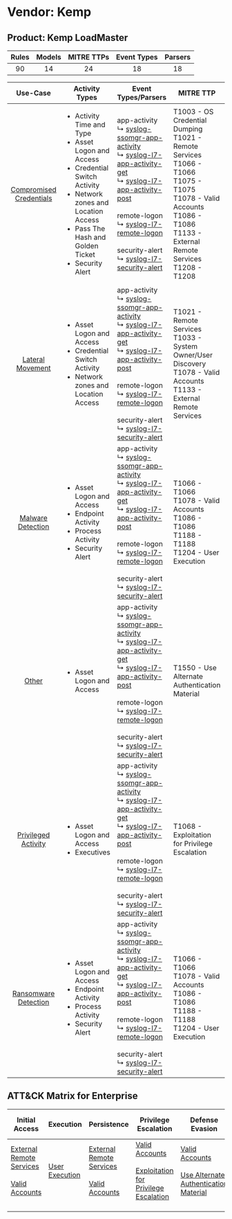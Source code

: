 Vendor: Kemp
============
Product: Kemp LoadMaster
------------------------
| Rules | Models | MITRE TTPs | Event Types | Parsers |
|:-----:|:------:|:----------:|:-----------:|:-------:|
|  90   |   14   |     24     |     18      |   18    |

|                                 Use-Case                                  | Activity Types                                                                                                                                                                                                       | Event Types/Parsers                                                                                                                                                                                                                                                                                                                                                                                                                                                                                                        | MITRE TTP                                                                                                                                                                                      | Content                                              |
|:-------------------------------------------------------------------------:| -------------------------------------------------------------------------------------------------------------------------------------------------------------------------------------------------------------------- | -------------------------------------------------------------------------------------------------------------------------------------------------------------------------------------------------------------------------------------------------------------------------------------------------------------------------------------------------------------------------------------------------------------------------------------------------------------------------------------------------------------------------- | ---------------------------------------------------------------------------------------------------------------------------------------------------------------------------------------------- | ---------------------------------------------------- |
| [Compromised Credentials](../UseCases/usecase_compromised_credentials.md) | <ul><li>Activity Time  and Type</li><li>Asset Logon and Access</li><li>Credential Switch Activity</li><li>Network zones and Location Access</li><li>Pass The Hash and Golden Ticket</li><li>Security Alert</li></ul> |  app-activity<br> ↳ [syslog-ssomgr-app-activity](../Parsers/parserContent_syslog-ssomgr-app-activity.md)<br> ↳ [syslog-l7-app-activity-get](../Parsers/parserContent_syslog-l7-app-activity-get.md)<br> ↳ [syslog-l7-app-activity-post](../Parsers/parserContent_syslog-l7-app-activity-post.md)<br><br> remote-logon<br> ↳ [syslog-l7-remote-logon](../Parsers/parserContent_syslog-l7-remote-logon.md)<br><br> security-alert<br> ↳ [syslog-l7-security-alert](../Parsers/parserContent_syslog-l7-security-alert.md)<br> | T1003 - OS Credential Dumping<br>T1021 - Remote Services<br>T1066 - T1066<br>T1075 - T1075<br>T1078 - Valid Accounts<br>T1086 - T1086<br>T1133 - External Remote Services<br>T1208 - T1208<br> | <ul><li>43 Rules</li></ul><ul><li>6 Models</li></ul> |
|        [Lateral Movement](../UseCases/usecase_lateral_movement.md)        | <ul><li>Asset Logon and Access</li><li>Credential Switch Activity</li><li>Network zones and Location Access</li></ul>                                                                                                |  app-activity<br> ↳ [syslog-ssomgr-app-activity](../Parsers/parserContent_syslog-ssomgr-app-activity.md)<br> ↳ [syslog-l7-app-activity-get](../Parsers/parserContent_syslog-l7-app-activity-get.md)<br> ↳ [syslog-l7-app-activity-post](../Parsers/parserContent_syslog-l7-app-activity-post.md)<br><br> remote-logon<br> ↳ [syslog-l7-remote-logon](../Parsers/parserContent_syslog-l7-remote-logon.md)<br><br> security-alert<br> ↳ [syslog-l7-security-alert](../Parsers/parserContent_syslog-l7-security-alert.md)<br> | T1021 - Remote Services<br>T1033 - System Owner/User Discovery<br>T1078 - Valid Accounts<br>T1133 - External Remote Services<br>                                                               | <ul><li>16 Rules</li></ul><ul><li>5 Models</li></ul> |
|       [Malware Detection](../UseCases/usecase_malware_detection.md)       | <ul><li>Asset Logon and Access</li><li>Endpoint Activity</li><li>Process Activity</li><li>Security Alert</li></ul>                                                                                                   |  app-activity<br> ↳ [syslog-ssomgr-app-activity](../Parsers/parserContent_syslog-ssomgr-app-activity.md)<br> ↳ [syslog-l7-app-activity-get](../Parsers/parserContent_syslog-l7-app-activity-get.md)<br> ↳ [syslog-l7-app-activity-post](../Parsers/parserContent_syslog-l7-app-activity-post.md)<br><br> remote-logon<br> ↳ [syslog-l7-remote-logon](../Parsers/parserContent_syslog-l7-remote-logon.md)<br><br> security-alert<br> ↳ [syslog-l7-security-alert](../Parsers/parserContent_syslog-l7-security-alert.md)<br> | T1066 - T1066<br>T1078 - Valid Accounts<br>T1086 - T1086<br>T1188 - T1188<br>T1204 - User Execution<br>                                                                                        | <ul><li>13 Rules</li></ul><ul><li>1 Models</li></ul> |
|                   [Other](../UseCases/usecase_other.md)                   | <ul><li>Asset Logon and Access</li></ul>                                                                                                                                                                             |  app-activity<br> ↳ [syslog-ssomgr-app-activity](../Parsers/parserContent_syslog-ssomgr-app-activity.md)<br> ↳ [syslog-l7-app-activity-get](../Parsers/parserContent_syslog-l7-app-activity-get.md)<br> ↳ [syslog-l7-app-activity-post](../Parsers/parserContent_syslog-l7-app-activity-post.md)<br><br> remote-logon<br> ↳ [syslog-l7-remote-logon](../Parsers/parserContent_syslog-l7-remote-logon.md)<br><br> security-alert<br> ↳ [syslog-l7-security-alert](../Parsers/parserContent_syslog-l7-security-alert.md)<br> | T1550 - Use Alternate Authentication Material<br>                                                                                                                                              | <ul><li>3 Rules</li></ul>                            |
|     [Privileged Activity](../UseCases/usecase_privileged_activity.md)     | <ul><li>Asset Logon and Access</li><li>Executives</li></ul>                                                                                                                                                          |  app-activity<br> ↳ [syslog-ssomgr-app-activity](../Parsers/parserContent_syslog-ssomgr-app-activity.md)<br> ↳ [syslog-l7-app-activity-get](../Parsers/parserContent_syslog-l7-app-activity-get.md)<br> ↳ [syslog-l7-app-activity-post](../Parsers/parserContent_syslog-l7-app-activity-post.md)<br><br> remote-logon<br> ↳ [syslog-l7-remote-logon](../Parsers/parserContent_syslog-l7-remote-logon.md)<br><br> security-alert<br> ↳ [syslog-l7-security-alert](../Parsers/parserContent_syslog-l7-security-alert.md)<br> | T1068 - Exploitation for Privilege Escalation<br>                                                                                                                                              | <ul><li>2 Rules</li></ul><ul><li>1 Models</li></ul>  |
|    [Ransomware Detection](../UseCases/usecase_ransomware_detection.md)    | <ul><li>Asset Logon and Access</li><li>Endpoint Activity</li><li>Process Activity</li><li>Security Alert</li></ul>                                                                                                   |  app-activity<br> ↳ [syslog-ssomgr-app-activity](../Parsers/parserContent_syslog-ssomgr-app-activity.md)<br> ↳ [syslog-l7-app-activity-get](../Parsers/parserContent_syslog-l7-app-activity-get.md)<br> ↳ [syslog-l7-app-activity-post](../Parsers/parserContent_syslog-l7-app-activity-post.md)<br><br> remote-logon<br> ↳ [syslog-l7-remote-logon](../Parsers/parserContent_syslog-l7-remote-logon.md)<br><br> security-alert<br> ↳ [syslog-l7-security-alert](../Parsers/parserContent_syslog-l7-security-alert.md)<br> | T1066 - T1066<br>T1078 - Valid Accounts<br>T1086 - T1086<br>T1188 - T1188<br>T1204 - User Execution<br>                                                                                        | <ul><li>13 Rules</li></ul><ul><li>1 Models</li></ul> |

ATT&CK Matrix for Enterprise
----------------------------
| Initial Access                                                                                                                                   | Execution                                                           | Persistence                                                                                                                                      | Privilege Escalation                                                                                                                                          | Defense Evasion                                                                                                                                               | Credential Access                                                          | Discovery                                                                        | Lateral Movement                                                                                                                                               | Collection | Command and Control | Exfiltration | Impact |
| ------------------------------------------------------------------------------------------------------------------------------------------------ | ------------------------------------------------------------------- | ------------------------------------------------------------------------------------------------------------------------------------------------ | ------------------------------------------------------------------------------------------------------------------------------------------------------------- | ------------------------------------------------------------------------------------------------------------------------------------------------------------- | -------------------------------------------------------------------------- | -------------------------------------------------------------------------------- | -------------------------------------------------------------------------------------------------------------------------------------------------------------- | ---------- | ------------------- | ------------ | ------ |
| [External Remote Services](https://attack.mitre.org/techniques/T1133)<br><br>[Valid Accounts](https://attack.mitre.org/techniques/T1078)<br><br> | [User Execution](https://attack.mitre.org/techniques/T1204)<br><br> | [External Remote Services](https://attack.mitre.org/techniques/T1133)<br><br>[Valid Accounts](https://attack.mitre.org/techniques/T1078)<br><br> | [Valid Accounts](https://attack.mitre.org/techniques/T1078)<br><br>[Exploitation for Privilege Escalation](https://attack.mitre.org/techniques/T1068)<br><br> | [Valid Accounts](https://attack.mitre.org/techniques/T1078)<br><br>[Use Alternate Authentication Material](https://attack.mitre.org/techniques/T1550)<br><br> | [OS Credential Dumping](https://attack.mitre.org/techniques/T1003)<br><br> | [System Owner/User Discovery](https://attack.mitre.org/techniques/T1033)<br><br> | [Remote Services](https://attack.mitre.org/techniques/T1021)<br><br>[Use Alternate Authentication Material](https://attack.mitre.org/techniques/T1550)<br><br> |            |                     |              |        |